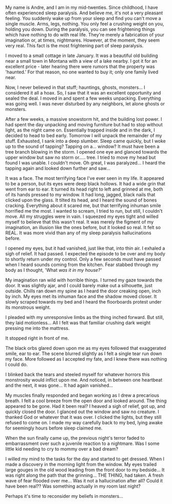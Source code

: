 My name is Andre, and I am in my mid-twenties. Since childhood, I have often experienced sleep paralysis. And believe me, it's not a very pleasant feeling. You suddenly wake up from your sleep and find you can't move a single muscle. Arms, legs, nothing. You only feel a crushing weight on you, holding you down. During the paralysis, you can see frightening things which have nothing to do with real life. They're merely a fabrication of your imagination or, at times, nightmares. However, at the moment, they seem very real. This fact is the most frightening part of sleep paralysis.

I moved to a small cottage in late January. It was a beautiful old building near a small town in Montana with a view of a lake nearby. I got it for an excellent price - later hearing there were rumors that the property was 'haunted.' For that reason, no one wanted to buy it; only one family lived near.

Now, I never believed in that stuff; hauntings, ghosts, monsters... I considered it all a hoax. So, I saw that it was an excellent opportunity and sealed the deal. I moved in and spent a few weeks unpacking. Everything was going well. I was never disturbed by any neighbors, let alone ghosts or monsters.

After a few weeks, a massive snowstorm hit, and the building lost power. I had spent the day unpacking and moving furniture but had to stop without light, as the night came on. Essentially trapped inside and in the dark, I decided to head to bed early. Tomorrow I will unpack the remainder of my stuff. Exhausted, I sank into a deep slumber. Sleep came quickly, but I woke up to the sound of tapping? Tapping on a... window? It must have been a tree branch blowing in the storm. I opened one eye and glanced towards the upper window but saw no storm or..... tree. I tried to move my head but found I was unable. I couldn't move. Oh great, I was paralyzed... I heard the tapping again and looked down further and saw…

It was a face. The most terrifying face I've ever seen in my life. It appeared to be a person, but its eyes were deep black hollows. It had a wide grin that went from ear to ear. It turned its head right to left and grinned at me, both of its hands pressed to my window. It had long, jagged, black nails that clicked upon the glass. It tilted its head, and I heard the sound of bones cracking. Everything about it scared me, but that terrifying inhuman smile horrified me the most. I wanted to scream, I tried to run, but still, I couldn't move. All my struggles were in vain. I squeezed my eyes tight and willed myself to believe that this wasn't real. It was merely the figment of my imagination, an illusion like the ones before, but it looked so real. It felt so REAL. It was more vivid than any of my sleep paralysis hallucinations before.

I opened my eyes, but it had vanished, just like that, into thin air. I exhaled a sigh of relief. It had passed. I expected the episode to be over and my body to shortly return under my control. Only a few seconds must have passed when I heard sounds coming from the kitchen. Fear stabbed through my body as I thought, 'What *was it in my house?'*

My imagination ran wild with horrible things. I turned my gaze towards the door. It was slightly ajar, and I could barely make out a silhouette, just outside. Chills ran down my spine as I heard the door creaking open, inch by inch. My eyes met its inhuman face and the shadow moved closer. It slowly scraped towards my bed and I heard the floorboards protest under its monstrous weight.

I pleaded with my unresponsive limbs as the thing inched forward. But still, they laid motionless... All I felt was that familiar crushing dark weight pressing me into the mattress.

It stopped right in front of me.

The black orbs glared down upon me as my eyes followed that exaggerated smile, ear to ear. The scene blurred slightly as I felt a single tear run down my face. More followed as I accepted my fate, and I knew there was nothing I could do.

I blinked back the tears and steeled myself for whatever horrors this monstrosity would inflict upon me. And noticed, in between one heartbeat and the next, it was gone... It had again vanished...

My muscles finally responded and began working as I drew a precarious breath. I felt a cool breeze from the open door and looked around. The thing appeared to be gone. Had it been real? I heaved a sigh of relief, got up, and quickly closed the door. I glanced out the window and saw no creature. I thanked God or whatever that it was over. I clicked the lights, but they still refused to come on. I made my way carefully back to my bed, lying awake for seemingly hours before sleep claimed me.

When the sun finally came up, the previous night's terror faded to embarrassment over such a juvenile reaction to a nightmare. Was I some little kid needing to cry to mommy over a bad dream?

I willed my mind to the tasks for the day and started to get dressed. When I made a discovery in the morning light from the window. My eyes trailed large gouges in the old wood leading from the front door to my bedside... It was right along the path that the grinning... THE THING, had taken. A fresh wave of fear flooded over me... Was it not a hallucination after all? Could it have been real?? Was something actually in my room last night?

Perhaps it's time to reconsider my beliefs in monsters...
